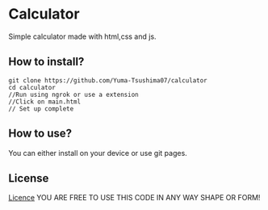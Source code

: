 # Calculator
Simple calculator made with html,css and js.

## How to install?

```git
git clone https://github.com/Yuma-Tsushima07/calculator
cd calculator
//Run using ngrok or use a extension 
//Click on main.html
// Set up complete
```

## How to use?

You can either install on your device or use git pages. 

## License 
[Licence](https://github.com/Yuma-Tsushima07/calculator/edit/master/LICENSE)
YOU ARE FREE TO USE THIS CODE IN ANY WAY SHAPE OR FORM! 
